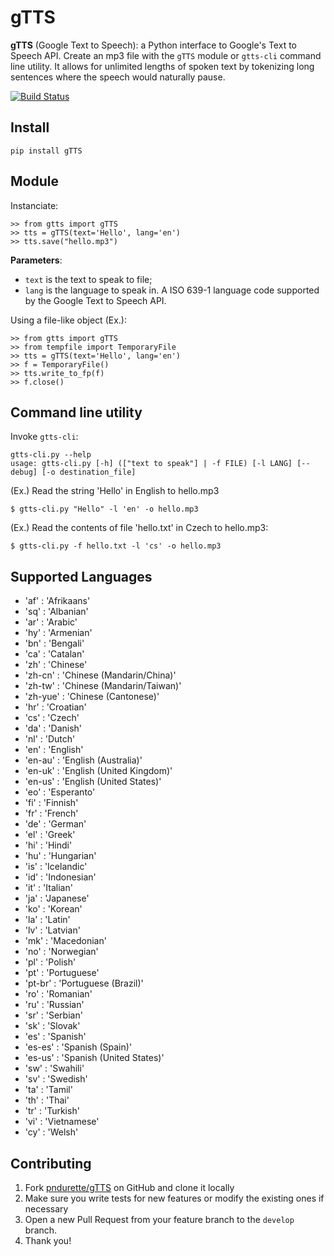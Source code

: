 gTTS
====

**gTTS** (Google Text to Speech): a Python interface to Google's Text to Speech API. Create an mp3 file with the `gTTS` module or `gtts-cli` command line utility. It allows for unlimited lengths of spoken text by tokenizing long sentences where the speech would naturally pause.

[![Build Status](https://travis-ci.org/pndurette/gTTS.svg?branch=master)](https://travis-ci.org/pndurette/gTTS)

Install
-------

    pip install gTTS

Module
------

Instanciate:

    >> from gtts import gTTS
    >> tts = gTTS(text='Hello', lang='en')
    >> tts.save("hello.mp3")

**Parameters**:

  *  `text` is the text to speak to file;
  *  `lang` is the language to speak in. A ISO 639-1 language code supported by the Google Text to Speech API.

Using a file-like object (Ex.):

    >> from gtts import gTTS
    >> from tempfile import TemporaryFile
    >> tts = gTTS(text='Hello', lang='en')
    >> f = TemporaryFile()
    >> tts.write_to_fp(f)
    >> f.close()

Command line utility
--------------------
Invoke `gtts-cli`:

    gtts-cli.py --help
    usage: gtts-cli.py [-h] (["text to speak"] | -f FILE) [-l LANG] [--debug] [-o destination_file]

(Ex.) Read the string 'Hello' in English to hello.mp3

    $ gtts-cli.py "Hello" -l 'en' -o hello.mp3

(Ex.) Read the contents of file 'hello.txt' in Czech to hello.mp3:

    $ gtts-cli.py -f hello.txt -l 'cs' -o hello.mp3

Supported Languages
-------------------

  * 'af' : 'Afrikaans'
  * 'sq' : 'Albanian'
  * 'ar' : 'Arabic'
  * 'hy' : 'Armenian'
  * 'bn' : 'Bengali'
  * 'ca' : 'Catalan'
  * 'zh' : 'Chinese'
  * 'zh-cn' : 'Chinese (Mandarin/China)'
  * 'zh-tw' : 'Chinese (Mandarin/Taiwan)'
  * 'zh-yue' : 'Chinese (Cantonese)'
  * 'hr' : 'Croatian'
  * 'cs' : 'Czech'
  * 'da' : 'Danish'
  * 'nl' : 'Dutch'
  * 'en' : 'English'
  * 'en-au' : 'English (Australia)'
  * 'en-uk' : 'English (United Kingdom)'
  * 'en-us' : 'English (United States)'
  * 'eo' : 'Esperanto'
  * 'fi' : 'Finnish'
  * 'fr' : 'French'
  * 'de' : 'German'
  * 'el' : 'Greek'
  * 'hi' : 'Hindi'
  * 'hu' : 'Hungarian'
  * 'is' : 'Icelandic'
  * 'id' : 'Indonesian'
  * 'it' : 'Italian'
  * 'ja' : 'Japanese'
  * 'ko' : 'Korean'
  * 'la' : 'Latin'
  * 'lv' : 'Latvian'
  * 'mk' : 'Macedonian'
  * 'no' : 'Norwegian'
  * 'pl' : 'Polish'
  * 'pt' : 'Portuguese'
  * 'pt-br' : 'Portuguese (Brazil)'
  * 'ro' : 'Romanian'
  * 'ru' : 'Russian'
  * 'sr' : 'Serbian'
  * 'sk' : 'Slovak'
  * 'es' : 'Spanish'
  * 'es-es' : 'Spanish (Spain)'
  * 'es-us' : 'Spanish (United States)'
  * 'sw' : 'Swahili'
  * 'sv' : 'Swedish'
  * 'ta' : 'Tamil'
  * 'th' : 'Thai'
  * 'tr' : 'Turkish'
  * 'vi' : 'Vietnamese'
  * 'cy' : 'Welsh'

Contributing
------------

1. Fork [pndurette/gTTS](https://github.com/pndurette/gTTS) on GitHub and clone it locally
2. Make sure you write tests for new features or modify the existing ones if necessary
3. Open a new Pull Request from your feature branch to the `develop` branch.
4. Thank you!
